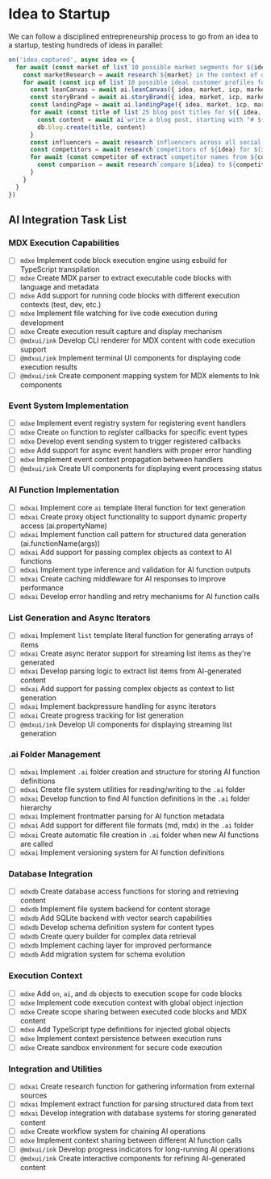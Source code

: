 # Idea to Startup

We can follow a disciplined entrepreneurship process to go from an idea to a startup, testing hundreds of ideas in parallel:

```typescript
on('idea.captured', async idea => {
  for await (const market of list`10 possible market segments for ${idea}`) {
    const marketResearch = await research`${market} in the context of delivering ${idea}`
    for await (const icp of list`10 possible ideal customer profiles for ${{ idea, market, marketResearch }}`) {
      const leanCanvas = await ai.leanCanvas({ idea, market, icp, marketResearch })
      const storyBrand = await ai.storyBrand({ idea, market, icp, marketResearch, leanCanvas })
      const landingPage = await ai.landingPage({ idea, market, icp, marketResearch, leanCanvas, storyBrand })
      for await (const title of list`25 blog post titles for ${{ idea, icp, market, leanCanvas, storyBrand }}`) {
        const content = await ai`write a blog post, starting with "# ${title}"`
        db.blog.create(title, content)
      }
      const influencers = await research`influencers across all social media platforms for ${icp} in ${market}`
      const competitors = await research`competitors of ${idea} for ${icp} in ${market}`
      for await (const competitor of extract`competitor names from ${competitors}`) {
        const comparison = await research`compare ${idea} to ${competitor}`
      }
    }
  }
})
```

## AI Integration Task List

### MDX Execution Capabilities

- [ ] `mdxe` Implement code block execution engine using esbuild for TypeScript transpilation
- [ ] `mdxe` Create MDX parser to extract executable code blocks with language and metadata
- [ ] `mdxe` Add support for running code blocks with different execution contexts (test, dev, etc.)
- [ ] `mdxe` Implement file watching for live code execution during development
- [ ] `mdxe` Create execution result capture and display mechanism
- [ ] `@mdxui/ink` Develop CLI renderer for MDX content with code execution support
- [ ] `@mdxui/ink` Implement terminal UI components for displaying code execution results
- [ ] `@mdxui/ink` Create component mapping system for MDX elements to Ink components

### Event System Implementation

- [ ] `mdxe` Implement event registry system for registering event handlers
- [ ] `mdxe` Create `on` function to register callbacks for specific event types
- [ ] `mdxe` Develop event sending system to trigger registered callbacks
- [ ] `mdxe` Add support for async event handlers with proper error handling
- [ ] `mdxe` Implement event context propagation between handlers
- [ ] `@mdxui/ink` Create UI components for displaying event processing status

### AI Function Implementation

- [ ] `mdxai` Implement core `ai` template literal function for text generation
- [ ] `mdxai` Create proxy object functionality to support dynamic property access (ai.propertyName)
- [ ] `mdxai` Implement function call pattern for structured data generation (ai.functionName(args))
- [ ] `mdxai` Add support for passing complex objects as context to AI functions
- [ ] `mdxai` Implement type inference and validation for AI function outputs
- [ ] `mdxai` Create caching middleware for AI responses to improve performance
- [ ] `mdxai` Develop error handling and retry mechanisms for AI function calls

### List Generation and Async Iterators

- [ ] `mdxai` Implement `list` template literal function for generating arrays of items
- [ ] `mdxai` Create async iterator support for streaming list items as they're generated
- [ ] `mdxai` Develop parsing logic to extract list items from AI-generated content
- [ ] `mdxai` Add support for passing complex objects as context to list generation
- [ ] `mdxai` Implement backpressure handling for async iterators
- [ ] `mdxai` Create progress tracking for list generation
- [ ] `@mdxui/ink` Develop UI components for displaying streaming list generation

### .ai Folder Management

- [ ] `mdxai` Implement `.ai` folder creation and structure for storing AI function definitions
- [ ] `mdxai` Create file system utilities for reading/writing to the `.ai` folder
- [ ] `mdxai` Develop function to find AI function definitions in the `.ai` folder hierarchy
- [ ] `mdxai` Implement frontmatter parsing for AI function metadata
- [ ] `mdxai` Add support for different file formats (md, mdx) in the `.ai` folder
- [ ] `mdxai` Create automatic file creation in `.ai` folder when new AI functions are called
- [ ] `mdxai` Implement versioning system for AI function definitions

### Database Integration

- [ ] `mdxdb` Create database access functions for storing and retrieving content
- [ ] `mdxdb` Implement file system backend for content storage
- [ ] `mdxdb` Add SQLite backend with vector search capabilities
- [ ] `mdxdb` Develop schema definition system for content types
- [ ] `mdxdb` Create query builder for complex data retrieval
- [ ] `mdxdb` Implement caching layer for improved performance
- [ ] `mdxdb` Add migration system for schema evolution

### Execution Context

- [ ] `mdxe` Add `on`, `ai`, and `db` objects to execution scope for code blocks
- [ ] `mdxe` Implement code execution context with global object injection
- [ ] `mdxe` Create scope sharing between executed code blocks and MDX content
- [ ] `mdxe` Add TypeScript type definitions for injected global objects
- [ ] `mdxe` Implement context persistence between execution runs
- [ ] `mdxe` Create sandbox environment for secure code execution

### Integration and Utilities

- [ ] `mdxai` Create research function for gathering information from external sources
- [ ] `mdxai` Implement extract function for parsing structured data from text
- [ ] `mdxai` Develop integration with database systems for storing generated content
- [ ] `mdxe` Create workflow system for chaining AI operations
- [ ] `mdxe` Implement context sharing between different AI function calls
- [ ] `@mdxui/ink` Develop progress indicators for long-running AI operations
- [ ] `@mdxui/ink` Create interactive components for refining AI-generated content
